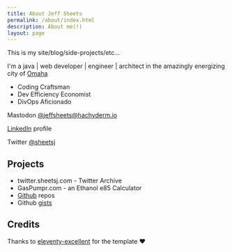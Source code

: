 ```yaml
---
title: About Jeff Sheets
permalink: /about/index.html
description: About me(!)
layout: page
---
```


This is my site/blog/side-projects/etc...

I'm a java | web developer | engineer | architect in the amazingly energizing city of [Omaha](https://goo.gl/TT7Mp)

- Coding Craftsman
- Dev Efficiency Economist
- DivOps Aficionado

Mastodon [@jeffsheets@hachyderm.io](https://hachyderm.io/@jeffsheets)

[LinkedIn](https://www.linkedin.com/in/jeffsheets/) profile

Twitter [@sheetsj](https://twitter.com/sheetsj)

## Projects

- twitter.sheetsj.com - Twitter Archive
- GasPumpr.com - an Ethanol e85 Calculator
- [Github](https://github.com/jeffsheets) repos
- Github [gists](https://gist.github.com/jeffsheets/)

## Credits

Thanks to [eleventy-excellent](https://github.com/madrilene/eleventy-excellent) for the template ❤️